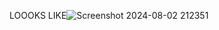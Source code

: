 LOOOKS LIKE![Screenshot 2024-08-02 212351](https://github.com/user-attachments/assets/f9667bbd-04e2-47d0-a370-a061701a12e0)
